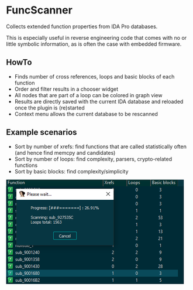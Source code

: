 # FuncScanner
Collects extended function properties from IDA Pro databases.

This is especially useful in reverse engineering code that comes with no or little
symbolic information, as is often the case with embedded firmware.

## HowTo
* Finds number of cross references, loops and basic blocks of each function
* Order and filter results in a chooser widget
* All nodes that are part of a loop can be colored in graph view
* Results are directly saved with the current IDA database and reloaded once the plugin is (re)started
* Context menu allows the current database to be rescanned

## Example scenarios
* Sort by number of xrefs: find functions that are called statistically often (and hence find memcpy and candidates)
* Sort by number of loops: find complexity, parsers, crypto-related functions
* Sort by basic blocks: find complexity/simplicity

![FuncScanner screenshot](/rsrc/funcscanner.png)
